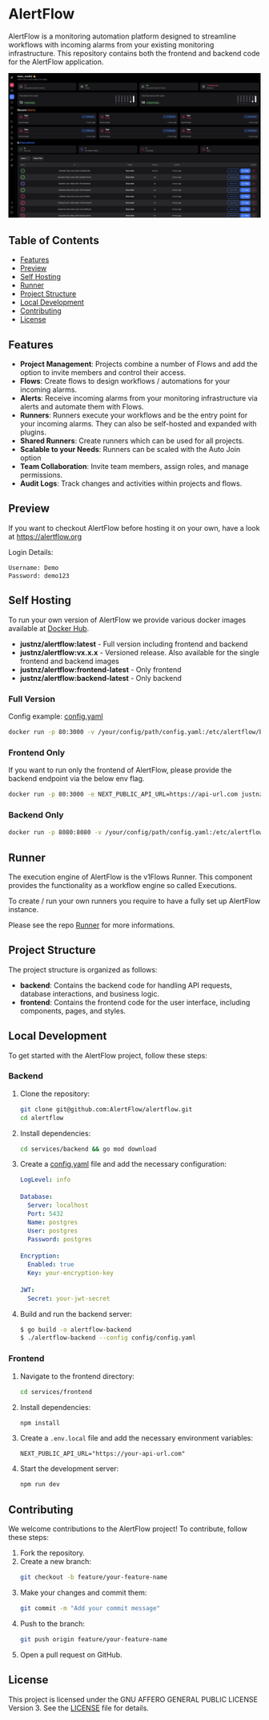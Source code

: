 # AlertFlow

AlertFlow is a monitoring automation platform designed to streamline workflows with incoming alarms from your existing monitoring infrastructure. This repository contains both the frontend and backend code for the AlertFlow application.

![Dashboard Image](https://github.com/v1Flows/alertFlow/blob/develop/services/frontend/public/images/full_dashboard.png?raw=true)

## Table of Contents

- [Features](#features)
- [Preview](#preview)
- [Self Hosting](#self-hosting)
- [Runner](#runner)
- [Project Structure](#project-structure)
- [Local Development](#local-development)
- [Contributing](#contributing)
- [License](#license)

## Features

- **Project Management**: Projects combine a number of Flows and add the option to invite members and control their access.
- **Flows**: Create flows to design workflows / automations for your incoming alarms.
- **Alerts**: Receive incoming alarms from your monitoring infrastructure via alerts and automate them with Flows.
- **Runners**: Runners execute your workflows and be the entry point for your incoming alarms. They can also be self-hosted and expanded with plugins.
- **Shared Runners**: Create runners which can be used for all projects.
- **Scalable to your Needs**: Runners can be scaled with the Auto Join option
- **Team Collaboration**: Invite team members, assign roles, and manage permissions.
- **Audit Logs**: Track changes and activities within projects and flows.

## Preview
If you want to checkout AlertFlow before hosting it on your own, have a look at
https://alertflow.org

Login Details:
```
Username: Demo
Password: demo123
```

## Self Hosting
To run your own version of AlertFlow we provide various docker images available at 
[Docker Hub](https://hub.docker.com/repository/docker/justnz/alertflow/general).
- **justnz/alertflow:latest** - Full version including frontend and backend
- **justnz/alertflow:vx.x.x** - Versioned release. Also available for the single frontend and backend images
- **justnz/alertflow:frontend-latest** - Only frontend
- **justnz/alertflow:backend-latest** - Only backend

### Full Version

Config example: [config.yaml](https://github.com/AlertFlow/alertflow/blob/main/services/backend/config/config.yaml)

```sh
docker run -p 80:3000 -v /your/config/path/config.yaml:/etc/alertflow/backend_config.yaml justnz/alertflow:latest
```

### Frontend Only
If you want to run only the frontend of AlertFlow, please provide the backend endpoint via the below env flag.
```sh
docker run -p 80:3000 -e NEXT_PUBLIC_API_URL=https://api-url.com justnz/alertflow:frontend-latest
```

### Backend Only
```sh
docker run -p 8080:8080 -v /your/config/path/config.yaml:/etc/alertflow/backend_config.yaml justnz/alertflow:backend-latest
```

## Runner
The execution engine of AlertFlow is the v1Flows Runner. This component provides the functionality as a workflow engine so called Executions.

To create / run your own runners you require to have a fully set up AlertFlow instance.

Please see the repo [Runner](https://github.com/v1Flows/runner) for more informations.

## Project Structure

The project structure is organized as follows:

- **backend**: Contains the backend code for handling API requests, database interactions, and business logic.
- **frontend**: Contains the frontend code for the user interface, including components, pages, and styles.

## Local Development

To get started with the AlertFlow project, follow these steps:

### Backend

1. Clone the repository:
    ```sh
    git clone git@github.com:AlertFlow/alertflow.git
    cd alertflow
    ```

2. Install dependencies:
    ```sh
    cd services/backend && go mod download
    ```

3. Create a [config.yaml](https://github.com/AlertFlow/alertflow/blob/main/services/backend/config/config.yaml) file and add the necessary configuration:
    ```yaml
    LogLevel: info

    Database:
      Server: localhost
      Port: 5432
      Name: postgres
      User: postgres
      Password: postgres

    Encryption:
      Enabled: true
      Key: your-encryption-key

    JWT:
      Secret: your-jwt-secret
    ```

4. Build and run the backend server:
    ```sh
    $ go build -o alertflow-backend
    $ ./alertflow-backend --config config/config.yaml
    ```

### Frontend

1. Navigate to the frontend directory:
    ```sh
    cd services/frontend
    ```

2. Install dependencies:
    ```sh
    npm install
    ```

3. Create a `.env.local` file and add the necessary environment variables:
    ```env
    NEXT_PUBLIC_API_URL="https://your-api-url.com"
    ```

4. Start the development server:
    ```sh
    npm run dev
    ```

## Contributing

We welcome contributions to the AlertFlow project! To contribute, follow these steps:

1. Fork the repository.
2. Create a new branch:
    ```sh
    git checkout -b feature/your-feature-name
    ```
3. Make your changes and commit them:
    ```sh
    git commit -m "Add your commit message"
    ```
4. Push to the branch:
    ```sh
    git push origin feature/your-feature-name
    ```
5. Open a pull request on GitHub.

## License

This project is licensed under the GNU AFFERO GENERAL PUBLIC LICENSE Version 3. See the [LICENSE](https://github.com/AlertFlow/alertflow/blob/main/LICENSE) file for details.
